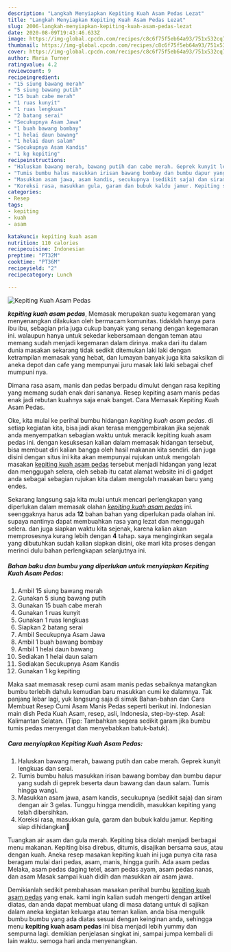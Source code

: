 ```yaml
---
description: "Langkah Menyiapkan Kepiting Kuah Asam Pedas Lezat"
title: "Langkah Menyiapkan Kepiting Kuah Asam Pedas Lezat"
slug: 2006-langkah-menyiapkan-kepiting-kuah-asam-pedas-lezat
date: 2020-08-09T19:43:46.633Z
image: https://img-global.cpcdn.com/recipes/c8c6f75f5eb64a93/751x532cq70/kepiting-kuah-asam-pedas-foto-resep-utama.jpg
thumbnail: https://img-global.cpcdn.com/recipes/c8c6f75f5eb64a93/751x532cq70/kepiting-kuah-asam-pedas-foto-resep-utama.jpg
cover: https://img-global.cpcdn.com/recipes/c8c6f75f5eb64a93/751x532cq70/kepiting-kuah-asam-pedas-foto-resep-utama.jpg
author: Maria Turner
ratingvalue: 4.2
reviewcount: 9
recipeingredient:
- "15 siung bawang merah"
- "5 siung bawang putih"
- "15 buah cabe merah"
- "1 ruas kunyit"
- "1 ruas lengkuas"
- "2 batang serai"
- "Secukupnya Asam Jawa"
- "1 buah bawang bombay"
- "1 helai daun bawang"
- "1 helai daun salam"
- "Secukupnya Asam Kandis"
- "1 kg kepiting"
recipeinstructions:
- "Haluskan bawang merah, bawang putih dan cabe merah. Geprek kunyit lengkuas dan serai."
- "Tumis bumbu halus masukkan irisan bawang bombay dan bumbu dapur yang sudah di geprek beserta daun bawang dan daun salam. Tumis hingga wangi."
- "Masukkan asam jawa, asam kandis, secukupnya (sedikit saja) dan siram dengan air 3 gelas. Tunggu hingga mendidih, masukkan kepiting yang telah dibersihkan."
- "Koreksi rasa, masukkan gula, garam dan bubuk kaldu jamur. Kepiting siap dihidangkan🦀"
categories:
- Resep
tags:
- kepiting
- kuah
- asam

katakunci: kepiting kuah asam 
nutrition: 110 calories
recipecuisine: Indonesian
preptime: "PT32M"
cooktime: "PT36M"
recipeyield: "2"
recipecategory: Lunch

---
```



![Kepiting Kuah Asam Pedas](https://img-global.cpcdn.com/recipes/c8c6f75f5eb64a93/751x532cq70/kepiting-kuah-asam-pedas-foto-resep-utama.jpg)

<b><i>kepiting kuah asam pedas</i></b>, Memasak merupakan suatu kegemaran yang menyenangkan dilakukan oleh bermacam komunitas. tidaklah hanya para ibu ibu, sebagian pria juga cukup banyak yang senang dengan kegemaran ini. walaupun hanya untuk sekedar kebersamaan dengan teman atau memang sudah menjadi kegemaran dalam dirinya. maka dari itu dalam dunia masakan sekarang tidak sedikit ditemukan laki laki dengan ketrampilan memasak yang hebat, dan lumayan banyak juga kita saksikan di aneka depot dan cafe yang mempunyai juru masak laki laki sebagai chef mumpuni nya.

Dimana rasa asam, manis dan pedas berpadu dimulut dengan rasa kepiting yang memang sudah enak dari sananya. Resep kepiting asam manis pedas enak jadi rebutan kuahnya saja enak banget. Cara Memasak Kepiting Kuah Asam Pedas.

Oke, kita mulai ke perihal bumbu hidangan <i>kepiting kuah asam pedas</i>. di setiap kegiatan kita, bisa jadi akan terasa menggembirakan jika sejenak anda menyempatkan sebagian waktu untuk meracik kepiting kuah asam pedas ini. dengan kesuksesan kalian dalam memasak hidangan tersebut, bisa membuat diri kalian bangga oleh hasil makanan kita sendiri. dan juga disini dengan situs ini kita akan mempunyai rujukan untuk mengolah masakan <u>kepiting kuah asam pedas</u> tersebut menjadi hidangan yang lezat dan menggugah selera, oleh sebab itu catat alamat website ini di gadget anda sebagai sebagian rujukan kita dalam mengolah masakan baru yang endes.


Sekarang langsung saja kita mulai untuk mencari perlengkapan yang diperlukan dalam memasak olahan <u><i>kepiting kuah asam pedas</i></u> ini. seenggaknya harus ada <b>12</b> bahan bahan yang diperlukan pada olahan ini. supaya nantinya dapat membuahkan rasa yang lezat dan menggugah selera. dan juga siapkan waktu kita sejenak, karena kalian akan memprosesnya kurang lebih dengan <b>4</b> tahap. saya menginginkan segala yang dibutuhkan sudah kalian siapkan disini, oke mari kita proses dengan merinci dulu bahan perlengkapan selanjutnya ini.

<!--inarticleads1-->

##### Bahan baku dan bumbu yang diperlukan untuk menyiapkan Kepiting Kuah Asam Pedas:

1. Ambil 15 siung bawang merah
1. Gunakan 5 siung bawang putih
1. Gunakan 15 buah cabe merah
1. Gunakan 1 ruas kunyit
1. Gunakan 1 ruas lengkuas
1. Siapkan 2 batang serai
1. Ambil Secukupnya Asam Jawa
1. Ambil 1 buah bawang bombay
1. Ambil 1 helai daun bawang
1. Sediakan 1 helai daun salam
1. Sediakan Secukupnya Asam Kandis
1. Gunakan 1 kg kepiting


Maka saat memasak resep cumi asam manis pedas sebaiknya matangkan bumbu terlebih dahulu kemudian baru masukkan cumi ke dalamnya. Tak panjang lebar lagi, yuk langsung saja di simak Bahan-bahan dan Cara Membuat Resep Cumi Asam Manis Pedas seperti berikut ini. Indonesian main dish Peda Kuah Asam, resep, asli, Indonesia, step-by-step. Asal: Kalimantan Selatan. (Tipp: Tambahkan segera sedikit garam jika bumbu tumis pedas menyengat dan menyebabkan batuk-batuk). 

<!--inarticleads2-->

##### Cara menyiapkan Kepiting Kuah Asam Pedas:

1. Haluskan bawang merah, bawang putih dan cabe merah. Geprek kunyit lengkuas dan serai.
1. Tumis bumbu halus masukkan irisan bawang bombay dan bumbu dapur yang sudah di geprek beserta daun bawang dan daun salam. Tumis hingga wangi.
1. Masukkan asam jawa, asam kandis, secukupnya (sedikit saja) dan siram dengan air 3 gelas. Tunggu hingga mendidih, masukkan kepiting yang telah dibersihkan.
1. Koreksi rasa, masukkan gula, garam dan bubuk kaldu jamur. Kepiting siap dihidangkan🦀


Tuangkan air asam dan gula merah. Kepiting bisa diolah menjadi berbagai menu makanan. Kepiting bisa direbus, ditumis, disajikan bersama saus, atau dengan kuah. Aneka resep masakan kepiting kuah ini juga punya cita rasa beragam mulai dari pedas, asam, manis, hingga gurih. Ada asam pedas Melaka, asam pedas daging tetel, asam pedas ayam, asam pedas nanas, dan asam Masak sampai kuah didih dan masukkan air asam jawa. 

Demikianlah sedikit pembahasan masakan perihal bumbu <u>kepiting kuah asam pedas</u> yang enak. kami ingin kalian sudah mengerti dengan artikel diatas, dan anda dapat membuat ulang di masa datang untuk di sajikan dalam aneka kegiatan keluarga atau teman kalian. anda bisa mengulik bumbu bumbu yang ada diatas sesuai dengan keinginan anda, sehingga menu <b>kepiting kuah asam pedas</b> ini bisa menjadi lebih yummy dan sempurna lagi. demikian penjelasan singkat ini, sampai jumpa kembali di lain waktu. semoga hari anda menyenangkan.
